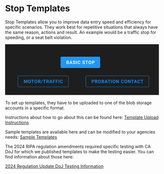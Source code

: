 # Stop Templates

Stop Templates allow you to improve data entry speed and efficiency for specific scenarios. They work best for repetitive situations that always have the same reason, actions and result. An example would be a traffic stop for speeding, or a seat belt violation.

![](./assets/templates.png)

To set up templates, they have to be uploaded to one of the blob storage accounts in a specific format.

Instructions about how to go about this can be found here: [Template Upload Instructions](./assets/RIPATemplateUploadInstructions.pdf)

Sample templates are available here and can be modified to your agencies needs: [Sample Templates](./assets/SampleTemplates.csv)

The 2024 RIPA regulation amendments required specific testing with CA DoJ for which we published templates to make the testing easier. You can find information about those here:

[2024 Regulation Update DoJ Testing Information](./2024-REGULATION-UPDATE-DOJ-TESTING.md)

